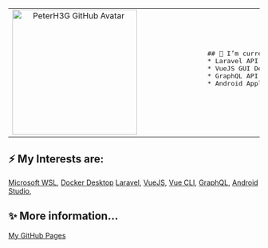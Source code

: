 <table border="0">
    <tr>
        <td align="center">
            <img width="250" src="https://avatars.githubusercontent.com/u/500234?s=400&u=623c6fa100138e5e8e681a959b0d7c8decbba90e&v=4" alt="PeterH3G GitHub Avatar" />
        </td>
        <td>
            <pre>
                ## 🌱 I’m currently learning:
                * Laravel API Development
                * VueJS GUI Development
                * GraphQL API Technology
                * Android Application Development             
            </pre>
        </td>
    </tr>
</table>

## ⚡ My Interests are:
[Microsoft WSL](https://docs.microsoft.com/en-us/windows/wsl/install-win10/),
[Docker Desktop](https://www.docker.com/products/docker-desktop/)
[Laravel](https://laravel.com/),
[VueJS](https://vuejs.org/),
[Vue CLI](https://cli.vuejs.org/),
[GraphQL](https://graphql.org/),
[Android Studio](https://developer.android.com/studio/?authuser=1/),

## ✨ More information...
[My GitHub Pages](https://peterh3g.github.io/pages/)

<!--
**PeterH3G/peterh3g** is a ✨ _special_ ✨ repository because its `README.md` (this file) appears on your GitHub profile.

Here are some ideas to get you started:

- 🔭 I’m currently working on ...
- 🌱 I’m currently learning ...
- 👯 I’m looking to collaborate on ...
- 🤔 I’m looking for help with ...
- 💬 Ask me about ...
- 📫 How to reach me: ...
- 😄 Pronouns: ...
- ⚡ Fun fact: ...
-->
